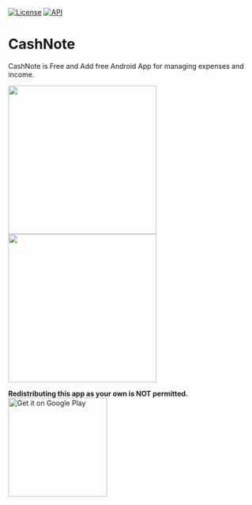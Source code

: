
<p>
  <a href="https://opensource.org/licenses/Apache-2.0"><img alt="License" src="https://img.shields.io/badge/License-Apache%202.0-blue.svg"/></a>
  <a href="https://android-arsenal.com/api?level=21"><img alt="API" src="https://img.shields.io/badge/API-21%2B-brightgreen.svg?style=flat"/></a>
</p>

# CashNote

CashNote is Free and Add free Android App for managing expenses and income.

<img src="https://raw.githubusercontent.com/SoufianeKreX/CashNote/master/graphic/first_page.png?token=ANX7U3EVRRKR7MPMCTHXK43ADBNLK" width="300" />
<img src="https://raw.githubusercontent.com/SoufianeKreX/CashNote/master/graphic/second_page.png?token=ANX7U3EE623N5UJWOFLITBDADBNNG" width="300" />

**Redistributing this app as your own is NOT permitted.**
<br/>
<a href="https://play.google.com/store/apps/details?id=com.afollestad.mnmlscreenrecord"><img alt="Get it on Google Play" src="https://play.google.com/intl/en_us/badges/images/generic/en_badge_web_generic.png" width="200px"/></a>
